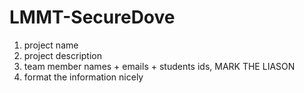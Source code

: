 # LMMT-SecureDove
1. project name
2. project description
3. team member names + emails + students ids, MARK THE LIASON
4. format the information nicely

